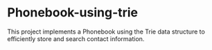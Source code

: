 # Phonebook-using-trie
This project implements a Phonebook using the Trie data structure to efficiently store and search contact information.

